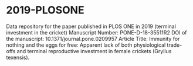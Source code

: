 # 2019-PLOSONE
Data repository for the paper published in PLOS ONE in 2019 (terminal investment in the cricket)
Manuscript Number: PONE-D-18-35511R2
DOI of the manuscript: 10.1371/journal.pone.0209957
Article Title: Immunity for nothing and the eggs for free: Apparent lack of both physiological trade-offs and terminal reproductive investment in female crickets (Gryllus texensis).
